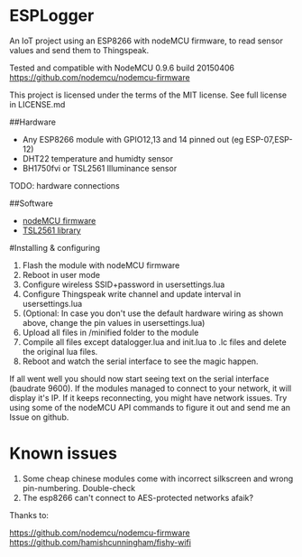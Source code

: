 # ESPLogger
An IoT project using an ESP8266 with nodeMCU firmware, to read sensor values and send them to Thingspeak.

Tested and compatible with NodeMCU 0.9.6 build 20150406 https://github.com/nodemcu/nodemcu-firmware

This project is licensed under the terms of the MIT license. See full license in LICENSE.md

##Hardware
* Any ESP8266 module with GPIO12,13 and 14 pinned out (eg ESP-07,ESP-12)
* DHT22 temperature and humidty sensor
* BH1750fvi or TSL2561 Illuminance sensor


TODO: hardware connections

##Software
* [nodeMCU firmware](https://github.com/nodemcu/nodemcu-firmware)
* [TSL2561 library](https://github.com/hamishcunningham/fishy-wifi)


#Installing & configuring
1. Flash the module with nodeMCU firmware
2. Reboot in user mode
3. Configure wireless SSID+password in usersettings.lua
4. Configure Thingspeak write channel and update interval in usersettings.lua
5. (Optional: In case you don't use the default hardware wiring as shown above, change the pin values in usersettings.lua)
6. Upload all files in /minified folder to the module
7. Compile all files except datalogger.lua and init.lua to .lc files and delete the original lua files. 
8. Reboot and watch the serial interface to see the magic happen.

If all went well you should now start seeing text on the serial interface (baudrate 9600). If the modules managed to connect to your network, it will display it's IP. If it keeps reconnecting, you might have network issues. Try using some of the nodeMCU API commands to figure it out and send me an Issue on github.

# Known issues
1. Some cheap chinese modules come with incorrect silkscreen and wrong pin-numbering. Double-check
2. The esp8266 can't connect to AES-protected networks afaik?

Thanks to:

https://github.com/nodemcu/nodemcu-firmware 
https://github.com/hamishcunningham/fishy-wifi
